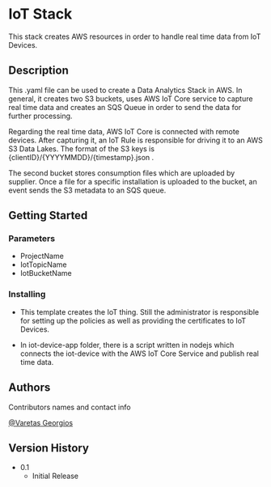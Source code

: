 # IoT Stack

This stack creates AWS resources in order to handle real time data from IoT Devices.

## Description

This .yaml file can be used to create a Data Analytics Stack in AWS. In general, it creates two S3 buckets, uses AWS IoT Core service to capture real time data and creates an SQS Queue in order to send the data for further processing. 

Regarding the real time data, AWS IoT Core is connected with remote devices. After capturing it, an IoT Rule is responsible for driving it to an AWS S3 Data Lakes. The format of the S3 keys is {clientID}/{YYYYMMDD}/{timestamp}.json .

The second bucket stores consumption files which are uploaded by supplier. Once a file for a specific installation is uploaded to the bucket, an event sends the S3 metadata to an SQS queue. 


## Getting Started

### Parameters

* ProjectName 
* IotTopicName
* IotBucketName

### Installing

* This template creates the IoT thing. Still the administrator is responsible for setting up the policies as well as providing the certificates to IoT Devices. 

* In iot-device-app folder, there is a script written in nodejs which connects the iot-device with the AWS IoT Core Service and publish real time data. 

## Authors

Contributors names and contact info

[@Varetas Georgios](https://www.linkedin.com/in/georgios-varetas-b8b888211/)

## Version History

* 0.1
    * Initial Release


